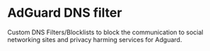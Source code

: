 # AdGuard DNS filter
Custom DNS Filters/Blocklists to block the communication to social networking sites and privacy harming services for Adguard.
